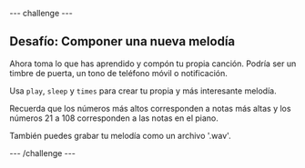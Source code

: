 \--- challenge \---

## Desafío: Componer una nueva melodía

Ahora toma lo que has aprendido y compón tu propia canción. Podría ser un timbre de puerta, un tono de teléfono móvil o notificación.

Usa `play`, ` sleep ` y `times` para crear tu propia y más interesante melodía.

Recuerda que los números más altos corresponden a notas más altas y los números 21 a 108 corresponden a las notas en el piano.

También puedes grabar tu melodía como un archivo '.wav'.

\--- /challenge \---